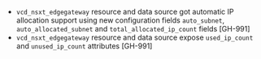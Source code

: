 * `vcd_nsxt_edgegateway` resource and data source got automatic IP allocation support using new
  configuration fields `auto_subnet`, `auto_allocated_subnet` and `total_allocated_ip_count` fields [GH-991]
* `vcd_nsxt_edgegateway` resource and data source expose `used_ip_count` and `unused_ip_count`
  attributes [GH-991]
